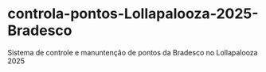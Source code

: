 # controla-pontos-Lollapalooza-2025-Bradesco
 Sistema de controle e manuntenção de pontos da Bradesco no Lollapalooza 2025
